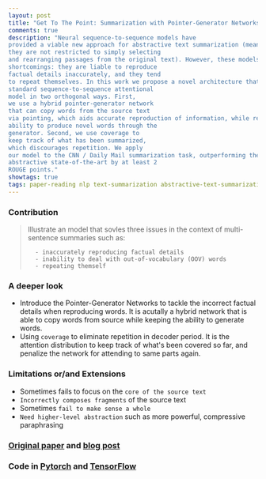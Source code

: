 ```yaml
---
layout: post
title: "Get To The Point: Summarization with Pointer-Generator Networks"
comments: true
description: "Neural sequence-to-sequence models have
provided a viable new approach for abstractive text summarization (meaning
they are not restricted to simply selecting
and rearranging passages from the original text). However, these models have two
shortcomings: they are liable to reproduce
factual details inaccurately, and they tend
to repeat themselves. In this work we propose a novel architecture that augments the
standard sequence-to-sequence attentional
model in two orthogonal ways. First,
we use a hybrid pointer-generator network
that can copy words from the source text
via pointing, which aids accurate reproduction of information, while retaining the
ability to produce novel words through the
generator. Second, we use coverage to
keep track of what has been summarized,
which discourages repetition. We apply
our model to the CNN / Daily Mail summarization task, outperforming the current
abstractive state-of-the-art by at least 2
ROUGE points."
showtags: true
tags: paper-reading nlp text-summarization abstractive-text-summarization
---
```


### Contribution
> Illustrate an model that sovles three issues in the context of multi-sentence summaries such as:
>
> 		- inaccurately reproducing factual details
> 		- inability to deal with out-of-vocabulary (OOV) words
> 		- repeating themself

### A deeper look
- Introduce the Pointer-Generator Networks to tackle the incorrect factual details when reproducing words. It is acutally a hybrid network that is able to copy words from source while keeping the ability to generate words.
- Using `coverage` to eliminate repetition in decoder period. It is the attention distribution to keep track of what's been covered so far, and penalize the network for attending to same parts again.

### Limitations or/and Extensions
- Sometimes fails to focus on the `core of the source text`
- `Incorrectly composes fragments` of the source text
- Sometimes `fail to make sense a whole`
- `Need higher-level abstraction` such as more powerful, compressive paraphrasing

### [Original paper](https://arxiv.org/abs/1704.04368) and [blog post](http://www.abigailsee.com/2017/04/16/taming-rnns-for-better-summarization.html)

### Code in [Pytorch](https://github.com/atulkum/pointer_summarizer) and [TensorFlow](https://github.com/abisee/pointer-generator)
